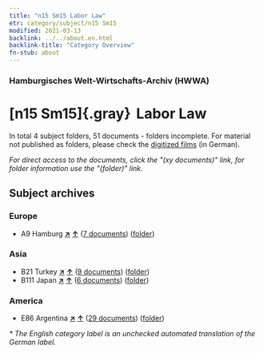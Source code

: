 ```yaml
---
title: "n15 Sm15 Labor Law"
etr: category/subject/n15 Sm15
modified: 2021-03-13
backlink: ../../about.en.html
backlink-title: "Category Overview"
fn-stub: about
---
```


### Hamburgisches Welt-Wirtschafts-Archiv (HWWA)
# [n15 Sm15]{.gray}&#8201; Labor Law&#160; 





In total 4 subject folders, 51 documents - folders incomplete.
For material not published as folders, please check the [digitized films](/film/h1_sh) (in German).

_For direct access to the documents, click the "(xy documents)" link, for folder information use the "(folder)" link._

## Subject archives



### Europe

- A9 Hamburg [**&nearr;**](../../../geo/i/140905/about.en.html "Hamburg (all folders)") [**&uarr;**](../../../geo/about.en.html#A9 "Country category system") (<a href="https://pm20.zbw.eu/dfgview/sh/140905,145179" title="about: Hamburg : Labor Law" target="_blank">7 documents</a>) ([folder](http://purl.org/pressemappe20/folder/sh/140905,145179))

### Asia

- B21 Turkey [**&nearr;**](../../../geo/i/141111/about.en.html "Turkey (all folders)") [**&uarr;**](../../../geo/about.en.html#B21 "Country category system") (<a href="https://pm20.zbw.eu/dfgview/sh/141111,145179" title="about: Turkey : Labor Law" target="_blank">9 documents</a>) ([folder](http://purl.org/pressemappe20/folder/sh/141111,145179))
- B111 Japan [**&nearr;**](../../../geo/i/141272/about.en.html "Japan (all folders)") [**&uarr;**](../../../geo/about.en.html#B111 "Country category system") (<a href="https://pm20.zbw.eu/dfgview/sh/141272,145179" title="about: Japan : Labor Law" target="_blank">6 documents</a>) ([folder](http://purl.org/pressemappe20/folder/sh/141272,145179))

### America

- E86 Argentina [**&nearr;**](../../../geo/i/141692/about.en.html "Argentina (all folders)") [**&uarr;**](../../../geo/about.en.html#E86 "Country category system") (<a href="https://pm20.zbw.eu/dfgview/sh/141692,145179" title="about: Argentina : Labor Law" target="_blank">29 documents</a>) ([folder](http://purl.org/pressemappe20/folder/sh/141692,145179))


_* The English category label is an unchecked automated translation of the German label._

